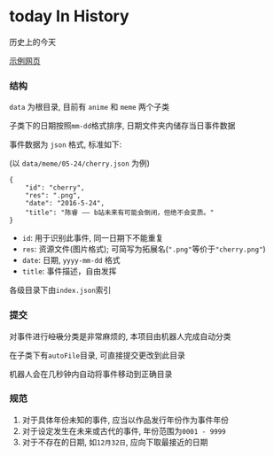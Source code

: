 # today In History
 
历史上的今天

[示例网页](https://dituon.github.io/todayInHistory/)

### 结构

`data` 为根目录, 目前有 `anime` 和 `meme` 两个子类

子类下的日期按照`mm-dd`格式排序, 日期文件夹内储存当日事件数据

事件数据为 `json` 格式, 标准如下: 

(以 `data/meme/05-24/cherry.json` 为例)

```
{
    "id": "cherry",
    "res": ".png",
    "date": "2016-5-24",
    "title": "陈睿 —— b站未来有可能会倒闭，但绝不会变质。"
}
```

- `id`: 用于识别此事件, 同一日期下不能重复
- `res`: 资源文件(图片格式); 可简写为拓展名(`".png"`等价于`"cherry.png"`)
- `date`: 日期, `yyyy-mm-dd` 格式
- `title`: 事件描述，自由发挥

各级目录下由`index.json`索引

### 提交

对事件进行~~垃圾~~分类是非常麻烦的, 本项目由机器人完成自动分类

在子类下有`autoFile`目录, 可直接提交更改到此目录

机器人会在几秒钟内自动将事件移动到正确目录

### 规范

1. 对于具体年份未知的事件, 应当以作品发行年份作为事件年份
2. 对于设定发生在未来或古代的事件, 年份范围为`0001 - 9999`
3. 对于不存在的日期, 如`12月32日`, 应向下取最接近的日期